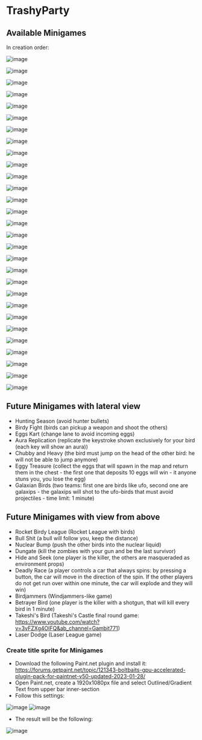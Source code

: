 # TrashyParty

## Available Minigames
In creation order:

![image](https://user-images.githubusercontent.com/24304905/233799181-b5a6047c-85f4-4279-bdf2-3b29fdea8cb6.png)


![image](https://user-images.githubusercontent.com/24304905/233799219-140a46c6-3aa4-4a92-aa62-0abc3514683d.png)


![image](https://user-images.githubusercontent.com/24304905/233799250-830cb18a-000d-45b0-8800-868c595b156d.png)


![image](https://user-images.githubusercontent.com/24304905/233852436-ec4d6bce-4681-4b92-9359-19f9df9b23e6.png)


![image](https://user-images.githubusercontent.com/24304905/233938525-61be30f5-05cf-4a96-9219-50c76fb29ef8.png)


![image](https://user-images.githubusercontent.com/24304905/234050284-2465cef6-7453-48c3-9f0b-d602cf79c95c.png)


![image](https://user-images.githubusercontent.com/24304905/234721877-e754527d-056e-4b79-be7b-660c1777a69c.png)


![image](https://user-images.githubusercontent.com/24304905/234732689-ea0fc7f6-a8a9-45f5-ba60-c2ad4087b09e.png)


![image](https://user-images.githubusercontent.com/24304905/235277098-c86de4e9-1126-40a1-9060-be669473b4d4.png)


![image](https://user-images.githubusercontent.com/24304905/235312031-0295156b-8ed5-4534-9f50-855d4ca6a361.png)


![image](https://user-images.githubusercontent.com/24304905/235318097-b8a32d6c-8512-4fa0-b22c-3293d8cb5d4b.png)


![image](https://user-images.githubusercontent.com/24304905/235359962-f5d45658-d3a5-4f01-8ac9-92f3505c6af3.png)


![image](https://user-images.githubusercontent.com/24304905/235471843-26cc86a8-49db-4c39-ba2a-a3daaa232055.png)


![image](https://user-images.githubusercontent.com/24304905/235472077-862df1d7-6e5b-4278-aed6-6af47d253cfa.png)


![image](https://user-images.githubusercontent.com/24304905/236356202-1e3b9d0d-3e8d-45cf-b4e4-f733679bae62.png)


![image](https://user-images.githubusercontent.com/24304905/236356222-1808fb4f-4917-4950-a247-c829ba931afb.png)


![image](https://user-images.githubusercontent.com/24304905/236575184-62f2cd00-0cc7-4ecb-a9b5-5354d7b1b57b.png)


![image](https://user-images.githubusercontent.com/24304905/236588147-86e2d199-aa8d-449d-abc4-c8bf21976363.png)


![image](https://user-images.githubusercontent.com/24304905/236622924-b17ee377-9c39-4ff1-9cb9-1dd84d114bba.png)


![image](https://user-images.githubusercontent.com/24304905/236635079-d1f05611-12a3-438e-95b0-3c53fe30c71b.png)


![image](https://user-images.githubusercontent.com/24304905/236683957-2347502c-8bd0-41fa-be32-d980a2f1d1dc.png)


![image](https://github.com/frekkanzer2/TrashyParty/assets/24304905/48e938cb-ec78-4e78-85ca-0670cd1811db)


![image](https://github.com/frekkanzer2/TrashyParty/assets/24304905/737fce38-398d-4d09-a78e-f846dd82a77f)


![image](https://github.com/frekkanzer2/TrashyParty/assets/24304905/a7ba42b3-6d98-49da-9b4c-4249baf45c34)


![image](https://github.com/frekkanzer2/TrashyParty/assets/24304905/af156c1a-0531-4926-945b-bb0d08ec2579)


![image](https://github.com/frekkanzer2/TrashyParty/assets/24304905/b262cc66-423f-43b4-8d8d-9720e3b597b3)


![image](https://github.com/frekkanzer2/TrashyParty/assets/24304905/e635d726-07df-4381-b335-64393cddbd7c)


![image](https://github.com/frekkanzer2/TrashyParty/assets/24304905/92fde424-eaa2-4bd1-912b-93602fa7eacc)


![image](https://github.com/frekkanzer2/TrashyParty/assets/24304905/3d559385-61d7-45bd-b2ec-a0beed0f9a18)


## Future Minigames with lateral view
- Hunting Season (avoid hunter bullets)
- Birdy Fight (birds can pickup a weapon and shoot the others)
- Eggs Kart (change lane to avoid incoming eggs)
- Aura Replication (replicate the keystroke shown exclusively for your bird (each key will show an aura))
- Chubby and Heavy (the bird must jump on the head of the other bird: he will not be able to jump anymore)
- Eggy Treasure (collect the eggs that will spawn in the map and return them in the chest - the first one that deposits 10 eggs will win - it anyone stuns you, you lose the egg)
- Galaxian Birds (two teams: first one are birds like ufo, second one are galaxips - the galaxips will shot to the ufo-birds that must avoid projectiles - time limit: 1 minute)

## Future Minigames with view from above
- Rocket Birdy League (Rocket League with birds)
- Bull Shit (a bull will follow you, keep the distance)
- Nuclear Bump (push the other birds into the nuclear liquid)
- Dungate (kill the zombies with your gun and be the last survivor)
- Hide and Seek (one player is the killer, the others are masqueraded as environment props)
- Deadly Race (a player controls a car that always spins: by pressing a button, the car will move in the direction of the spin. If the other players do not get run over within one minute, the car will explode and they will win)
- Birdjammers (Windjammers-like game)
- Betrayer Bird (one player is the killer with a shotgun, that will kill every bird in 1 minute)
- Takeshi's Bird (Takeshi's Castle final round game: https://www.youtube.com/watch?v=3vFZXg4OlFQ&ab_channel=Gambit771)
- Laser Dodge (Laser League game)

### Create title sprite for Minigames
- Download the following Paint.net plugin and install it: https://forums.getpaint.net/topic/121343-boltbaits-gpu-accelerated-plugin-pack-for-paintnet-v50-updated-2023-01-28/
- Open Paint.net, create a 1920x1080px file and select Outlined/Gradient Text from upper bar inner-section
- Follow this settings:

![image](https://user-images.githubusercontent.com/24304905/232335107-0eed0a31-984b-4ff8-b515-c6a33319ecef.png)
![image](https://user-images.githubusercontent.com/24304905/232335113-82a93ab9-e3af-49e5-9b72-56e0a39a734a.png)

- The result will be the following:

![image](https://user-images.githubusercontent.com/24304905/232335153-39e2d130-d0e8-44ae-b073-801352df6b86.png)
